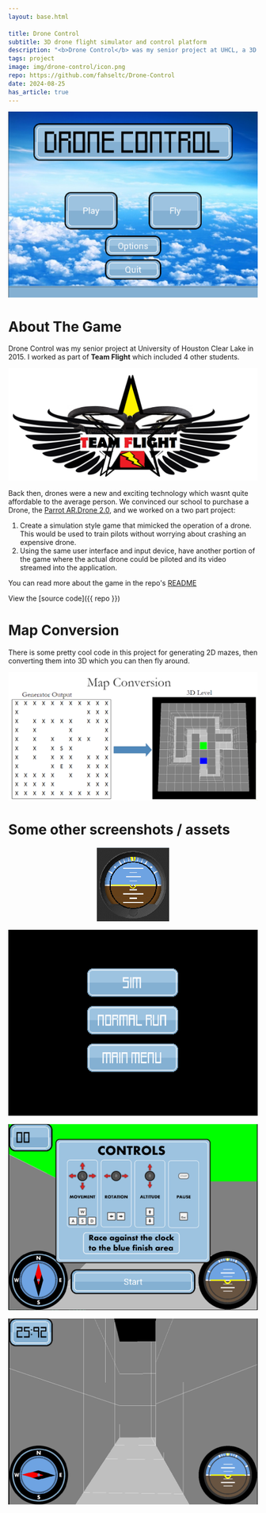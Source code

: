 ```yaml
---
layout: base.html

title: Drone Control
subtitle: 3D drone flight simulator and control platform
description: "<b>Drone Control</b> was my senior project at UHCL, a 3D drone flight simulator and control platform, built in Java and Javascript with LibGDX"
tags: project
image: img/drone-control/icon.png
repo: https://github.com/fahseltc/Drone-Control
date: 2024-08-25
has_article: true
---
```

![image](/img/drone-control/main-menu.png)

# About The Game
Drone Control was my senior project at University of Houston Clear Lake in 2015. I worked as part of __Team Flight__ which included 4 other students.

![image](/img/drone-control/team-flight-logo.png)

Back then, drones were a new and exciting technology which wasnt quite affordable to the average person. We convinced our school to purchase a Drone, the [Parrot AR.Drone 2.0](https://en.wikipedia.org/wiki/Parrot_AR.Drone), and we worked on a two part project:
1. Create a simulation style game that mimicked the operation of a drone. This would be used to train pilots without worrying about crashing an expensive drone.
2. Using the same user interface and input device, have another portion of the game where the actual drone could be piloted and its video streamed into the application.

You can read more about the game in the repo's [README](https://github.com/fahseltc/Drone-Control/blob/master/README.md)

View the [source code]({{ repo }})

# Map Conversion
There is some pretty cool code in this project for generating 2D mazes, then converting them into 3D which you can then fly around.

![image](/img/drone-control/map-generation.png)

# Some other screenshots / assets
<p align="center">
  <img src="/img/drone-control/altimeter.gif" />
</p>

<p align="center">
  <img src="/img/drone-control/menu-animations.gif" />
</p>

![image](/img/drone-control/first-screen.png)

![image](/img/drone-control/gameplay.png)

<br><br>